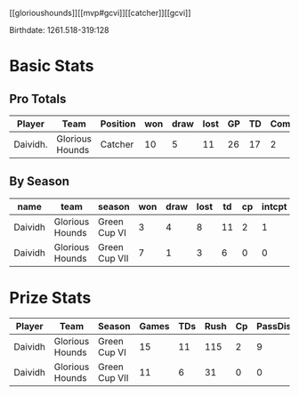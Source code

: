 [[glorioushounds]][[mvp#gcvi]][[catcher]][[gcvi]]

Birthdate: 1261.518-319:128

# Basic Stats

## Pro Totals

| Player           | Team        | Position      | won  | draw | lost | GP   | TD   | Comp | Ints | BH   | SI   | Ki   | MVP  | SPP  |
|------------------|-------------|---------------|------|------|------|------|------|------|------|------|------|------|------|------|
| Daividh.  | Glorious Hounds | Catcher  |   10 |    5 |   11 |   26 |   17 |    2 |    1 |    1 |    1 |    0 |    4 |   79 |


## By Season

| name  | team         | season          | won  | draw | lost | td   | cp   | intcpt | bh   | si   | ki   | mvp  | spp  |
|-------|--------------|-----------------|------|------|------|------|------|--------|------|------|------|------|------|
| Daividh | Glorious Hounds | Green Cup VI  |    3 |    4 |    8 |   11 |    2 |      1 |    0 |    0 |    0 |    3 |   52 |
| Daividh | Glorious Hounds | Green Cup VII |    7 |    1 |    3 |    6 |    0 |      0 |    1 |    1 |    0 |    1 |   27 |


# Prize Stats

| Player  | Team            | Season        | Games | TDs  | Rush | Cp   | PassDist | Caught | Picks | Cas  | Blocks | Sacks | MVPs | SPP  |
|---------|-----------------|---------------|-------|------|------|------|----------|--------|-------|------|--------|-------|------|------|
| Daividh | Glorious Hounds | Green Cup VI  |    15 |   11 |  115 |    2 |        9 |     12 |     1 |    0 |     15 |     0 |    3 |   **52** |
| Daividh | Glorious Hounds | Green Cup VII |    11 |    6 |   31 |    0 |        0 |      4 |     0 |    2 |     75 |     6 |    1 |   27 |
